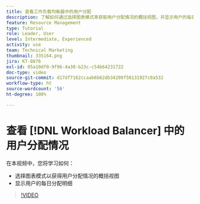 ```yaml
---
title: 查看工作负载均衡器中的用户分配
description: 了解如何通过选择图表模式来获取用户分配情况的概括视图，并显示用户的每日分配明细。
feature: Resource Management
type: Tutorial
role: Leader, User
level: Intermediate, Experienced
activity: use
team: Technical Marketing
thumbnail: 335164.png
jira: KT-8876
exl-id: 05a10df0-9f96-4a38-b23c-c54b64231722
doc-type: video
source-git-commit: d17df7162ccaab6b62db34209f50131927c0a532
workflow-type: ht
source-wordcount: '56'
ht-degree: 100%

---
```


# 查看 [!DNL Workload Balancer] 中的用户分配情况

在本视频中，您将学习如何：

* 选择图表模式以获得用户分配情况的概括视图
* 显示用户的每日分配明细

>[!VIDEO](https://video.tv.adobe.com/v/335164/?quality=12&learn=on&enablevpops)
